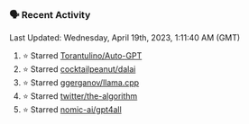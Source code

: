### 🗣 Recent Activity

<!--RECENT_ACTIVITY:last_update-->
Last Updated: Wednesday, April 19th, 2023, 1:11:40 AM (GMT)
<!--RECENT_ACTIVITY:last_update_end-->
<!--RECENT_ACTIVITY:start-->
1. ⭐ Starred [Torantulino/Auto-GPT](https://github.com/Torantulino/Auto-GPT)
2. ⭐ Starred [cocktailpeanut/dalai](https://github.com/cocktailpeanut/dalai)
3. ⭐ Starred [ggerganov/llama.cpp](https://github.com/ggerganov/llama.cpp)
4. ⭐ Starred [twitter/the-algorithm](https://github.com/twitter/the-algorithm)
5. ⭐ Starred [nomic-ai/gpt4all](https://github.com/nomic-ai/gpt4all)
<!--RECENT_ACTIVITY:end-->
